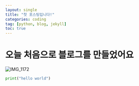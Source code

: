 ```yaml
---
layout: single
title: "첫 포스팅입니다!"
categories: coding
tag: [python, blog, jekyll]
toc: true
---
```


# 오늘 처음으로 블로그를 만들었어요

![IMG_1172](../../images/2023-08-05-first/IMG_1172.jpg)

```python
print("hello world")
```
